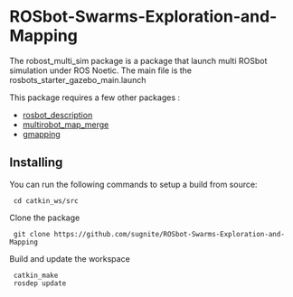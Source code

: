 # ROSbot-Swarms-Exploration-and-Mapping

The robost_multi_sim package is a package that launch multi ROSbot simulation under ROS Noetic.
The main file is the rosbots_starter_gazebo_main.launch

This package requires a few other packages :
  * [rosbot_description](https://github.com/husarion/rosbot_description)
  * [multirobot_map_merge](https://github.com/sugnite/m-explore/)
  * [gmapping](https://github.com/ros-perception/slam_gmapping)


Installing
----------

You can run the following commands to setup a build from source:

```
 cd catkin_ws/src
```
Clone the package
```
 git clone https://github.com/sugnite/ROSbot-Swarms-Exploration-and-Mapping
```
Build and update the workspace
```
 catkin_make
 rosdep update

```
